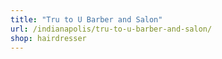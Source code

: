 ```yaml
---
title: "Tru to U Barber and Salon"
url: /indianapolis/tru-to-u-barber-and-salon/
shop: hairdresser
---
```

